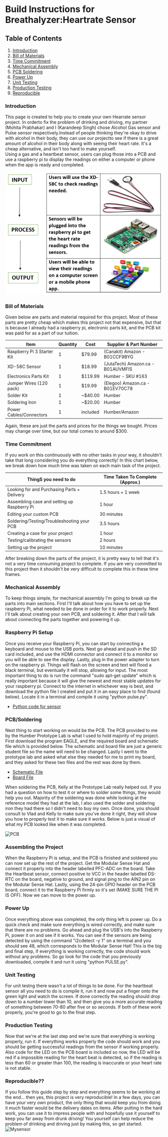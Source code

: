 # Build Instructions for Breathalyzer:Heartrate Sensor

## Table of Contents
1. [Introduction](#introduction)
2. [Bill of Materials](#bill-of-materials)
3. [Time Commitment](#time-commitment)
4. [Mechanical Assembly](#mechanical-assembly)
5. [PCB Soldering](#pcb-soldering)
6. [Power Up](#power-up)
7. [Unit Testing](#unit-testing)
8. [Production Testing](#production-testing)
9. [Reproducible](#reproducible)

### Introduction
This page is created to help you to create your own Hearrate sensor project. In orderto fix the problem of drinking and driving, my partner (Mohita Prabhakar) and I (Karandeep Singh) chose Alcohol Gas sensor and Pulse sensor respectively.Instead of people thinking they're okay to drive with alcohol in their body, they can use our projectto see if there is a great amount of alcohol in their body along with seeing their heart rate. It's a cheap alternative, and isn't too hard to make yourself.
<br>
Using a gas and a heartbeat sensor, users can plug those into a PCB and use a raspberry pi to display the readings on either a computer or phone when the app is ready and completed.

![Plan](https://github.com/N01150244/pulsesensor/blob/master/plan.PNG)

### Bill of Materials
Given below are parts and material required for this project. Most of these
parts are pretty cheap which makes this project not that expensive, but that is
because I already had a raspberry pi, electronic parts kit, and the PCB kit was
paid for as a part of our tuition. 

| **Item**                   | **Quantity** | **Cost**  | **Supplier & Part Number**        |
|----------------------------|--------------|-----------|-----------------------------------|
| Raspberry Pi 3 Starter Kit | 1            | \$79.99   | (Canakit) Amazon - B01CCF9BYG     |
| XD-58C Sensor              | 1            | \$18.99   | (JutaTech) Amazon.ca - B01AUVMFIS |
| Electronics Parts Kit      | 1            | \$119.99  | Humber - SKU \#163                |
| Jumper Wires (120 pack)    | 1            | \$19.99   | (Elegoo) Amazon.ca - B01EV70C78   |
| Solder Kit                 | 1            | \~\$40.00 | Humber                            |
| Soldering Iron             | 1            | \~\$20.00 | Humber                            |
| Power Cables/Connectors    | 1            | included  | Humber/Amazon                     |

Again, these are just the parts and prices for the things we bought. Prices may
change over time, but our total comes to around \$300.

### Time Commitment
If you work on this continuously with no other
tasks in your way, it shouldn't take that long considering you do everything
correctly! In this chart below, we break down how much time was taken on each
main task of the project.

| ThingS you need to do                       | Time Taken To Complete (Approx.) |
|---------------------------------------------|----------------------------------|
| Looking for and Purchasing Parts + Delivery | 1.5 hours + 1 week               |
| Assembling case and setting up Raspberry Pi | 1 hour                           |
| Editing your custom PCB                     | 30 minutes                       |
| Soldering/Testing/Troubleshooting your PCB  | 3.5 hours                        |
| Creating a case for your project            | 1 hour                           |
| Testing/calibrating the sensors             | 2 hours                          |
| Setting up the project                      | 10 minutes                       |

After breaking down the parts of the project, it is pretty easy to tell that
it's not a very time consuming project to complete. If you are very committed to
this project then it shouldn't be very difficult to complete this in these time
frames.

### Mechanical Assembly
To keep things simple, for mechanical assembly I'm going to break up the parts into main sections. First I'll talk about how you have to set up the raspberry Pi, what needed to be done in order for it to work properly. Next I'll talk about creating your own PCB, and soldering it. After that I will talk about connecting the parts together and powering it up.
### Raspberry Pi Setup
Once you receive your Raspberry Pi, you can start by connecting a keyboard and mouse to the USB ports. Next go ahead and push in the SD card included, and use the HDMI connector and connect it to a monitor so you will be able to see the display. Lastly, plug in the power adapter to turn on the raspberry pi. Things will flash on the screen and text will flood a black terminal, but eventually it will stop, allowing for input. The most important thing to do is run the command "sudo apt-get update" which is really important because it will give the newest and most stable updates for your raspberry pi. 
Connect to the internet in whichever way is best, and download the python file I created and put it in an easy place to find (found below). Locate it in a terminal and compile it using "python pulse.py".

-  [Python code for sensor](https://github.com/N01150244/pulsesensor/blob/master/pulse.py)

### PCB/Soldering
Next thing to start working on would be the PCB. The PCB provided to me by the Humber Prototype Lab is what I used to hold majority of my project. First download the program EAGLE, and the required board and schematic file which is provided below. The schematic and board file are just a generic student file so the name will need to be changed. Lastly I went to the prototype lab and asked what else they needed for me to print my board, and they asked for these two files and the rest was done by them.

-  [Schematic File](https://github.com/N01150244/pulsesensor/blob/master/HSHV4-student%20version.sch)<br>
-  [Board File](https://github.com/N01150244/pulsesensor/blob/master/HSHV4-student%20version.brd)<br>

When soldering the PCB, Kelly at the Prototype Lab really helped out. If you had a question on how to test it or where to solder some things, they would help you out. Majority of the soldering was done while looking at the reference model they had at the lab, I also used the solder and soldering iron they had there so I didn't need to buy my own. Once done, you should consult to Vlad and Kelly to make sure you've done it right, they will show you how to properly test it to make sure it works. Below is just a visual of what my PCB looked like when it was completed.

![PCB](https://github.com/N01150244/pulsesensor/blob/master/pcb1.jpg)

### Assembling the Project
When the Raspberry Pi is setup, and the PCB is finished and soldered you can now set up the rest of the project. Get the Modular Sense Hat and connect it properly into the header labelled PFC-ADC on the board. Take the Heartbeat sensor, connect positive to VCC in the header labelled DS-RTC on the board, negative to ground, and signal ping to the AIN2 pin on the Modular Sense Hat. Lastly, using the 24-pin GPIO header on the PCB board, connect it to the Raspberry Pi firmly so it's set (MAKE SURE THE PI IS OFF). Now we can move to the power up.

### Power Up
Once everything above was completed, the only thing left is power up. Do a quick check and make sure everything is wired correctly, and make sure that there are no problems. Go ahead and plug the USB's into the Raspberry Pi, power it on and see if it works. You can see if the sensors are being detected by using the command "i2cdetect -y 1" on a terminal and you should see 48, which corresponds to the Modular Sense Hat! This is the big and final step, if everything is working correctly, the code should work without any problems. So go look for the code that you previously downloaded, compile it and run it using "python PULSE.py".

### Unit Testing
For unit testng there wasn't a lot of things to be done. For the heartbeat sensor all you need to do is compile it, run it and now put a finger onto the green light and watch the screen. If done correctly the reading should drop down to a number lower than 10, and then give you a more accurate reading of something between 70-80 after five or so seconds. If both of these work properly, you're good to go to the final step.

### Production Testing
Now that we're at the last step and we're sure that everything is working properly, run it. If everything works properly the code should work and you should be getting successful readings from the sensor if working properly. Also code for the LED on the PCB board is included so now, the LED will be red if a impossible reading for the heart beat is detected, so if the reading is less than 60 or greater than 100, the reading is inaccurate or your heart rate is not stable.

### Reproducible??
If you follow this guide step by step and everything seems to be working at the end... then yes, this project is very reproducible! In a few days, you can have your very own product, the only thing that would keep you from doing it much faster would be the delivery dates on items. After putting in the hard work, you can use it to impress people with and hopefully use it yourself to keep you far away from drunk driving! You yourself can help reduce the problem of drinking and driving just by making this, so get started.<br>
![Mysensor]()
